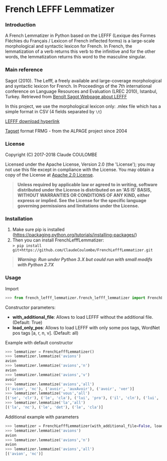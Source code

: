 # French LEFFF Lemmatizer

### Introduction

A French Lemmatizer in Python based on the LEFFF (Lexique des Formes Fléchies du Français / Lexicon of French inflected forms) is a large-scale morphological and syntactic lexicon for French. In French, the lemmatization of a verb returns this verb to the infinitive and for the other words, the lemmatization returns this word to the masculine singular.

### Main reference

Sagot (2010). The Lefff, a freely available and large-coverage morphological and syntactic lexicon for French. 
In Proceedings of the 7th international conference on Language Resources and Evaluation (LREC 2010), Istanbul, Turkey.
Retrieved from [Benoît Sagot Webpage about LEFFF](http://alpage.inria.fr/~sagot/lefff-en.html)

In this project, we use the morphological lexicon only: 
.mlex file which has a simple format in CSV (4 fields separated by `\t`)

[LEFFF download hyperlink](https://gforge.inria.fr/frs/download.php/file/34601/lefff-3.4.mlex.tgz)

[Tagset](http://alpage.inria.fr/frmgwiki/content/tagset-frmg) format FRMG - from the ALPAGE project since 2004

### License

Copyright (C) 2017-2018 Claude COULOMBE

Licensed under the Apache License, Version 2.0 (the 'License');
you may not use this file except in compliance with the License.
You may obtain a copy of the License at [Apache 2.0 License](http://www.apache.org/licenses/LICENSE-2.0).

> **Unless required by applicable law or agreed to in writing, software distributed under the License is distributed on an 'AS IS' BASIS, WITHOUT WARRANTIES OR CONDITIONS OF ANY KIND, either express or implied. See the License for the specific language governing permissions and limitations under the License.**

### Installation

1. Make sure pip is installed (https://packaging.python.org/tutorials/installing-packages/)<br/>
2. Then you can install FrenchLefffLemmatizer:<br/>
`> pip install git+https://github.com/ClaudeCoulombe/FrenchLefffLemmatizer.git`

> ***Warning: Run under Python 3.X but could run with small modifs with Python 2.7X***

### Usage

Import

``` Python
>>> from french_lefff_lemmatizer.french_lefff_lemmatizer import FrenchLefffLemmatizer
```

Constructor parameters:

* **with_additional_file**: Allows to load LEFFF without the additional file. (Default: True)
* **load_only_pos**: Allows to load LEFFF with only some pos tags, WordNet pos tags [a, r, n, v]. (Default: all)

Example with default constructor
``` Python
>>> lemmatizer = FrenchLefffLemmatizer()
>>> lemmatizer.lemmatize('avions')
avion
>>> lemmatizer.lemmatize('avions','n')
avion
>>> lemmatizer.lemmatize('avions','v')
avoir
>>> lemmatizer.lemmatize('avions','all')
[('avion', 'nc'), ('avoir', 'auxAvoir'), ('avoir', 'ver')]
>>> lemmatizer.lemmatize('vous','all')
[('se', 'clr'), ('le', 'cla'), ('lui', 'pro'), ('il', 'cln'), ('lui', 'cld')]
>>> lemmatizer.lemmatize('la','all')
[('la', 'nc'), ('le', 'det'), ('le', 'cla')]
```

Additional example with parameters
``` Python
>>> lemmatizer = FrenchLefffLemmatizer(with_additional_file=False, load_only_pos=['n', 'a'])
>>> lemmatizer.lemmatize('avions')
avion
>>> lemmatizer.lemmatize('avions','n')
avion
>>> lemmatizer.lemmatize('avions','all')
[('avion', 'nc')]
```

